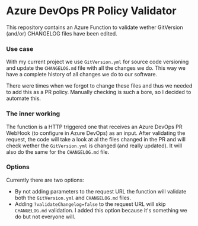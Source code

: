 # Azure DevOps PR Policy Validator
This repository contains an Azure Function to validate wether GitVersion (and/or) CHANGELOG files have been edited.

### Use case

With my current project we use `GitVersion.yml` for source code versioning and update the `CHANGELOG.md` file with all the changes we do. This way we have a complete history of all changes we do to our software.

There were times when we forgot to change these files and thus we needed to add this as a PR policy. Manually checking is such a bore, so I decided to automate this.

### The inner working

The function is a HTTP triggered one that receives an Azure DevOps PR WebHook (to configure in Azure DevOps) as an input. After validating the request, the code will take a look at al the files changed in the PR and will check wether the `GitVersion.yml` is changed (and really updated). It will also do the same for the `CHANGELOG.md` file.

### Options

Currently there are two options:
- By not adding parameters to the request URL the function will validate both the `GitVersion.yml` and `CHANGELOG.md` files.
- Adding `?validateChangelog=false` to the request URL will skip `CHANGELOG.md` validation. I added this option because it's something we do but not everyone will. 
